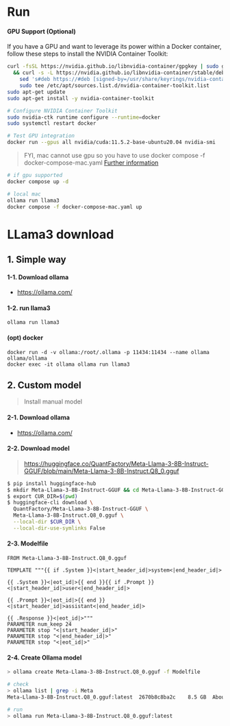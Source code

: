 # Run

#### GPU Support (Optional)

If you have a GPU and want to leverage its power within a Docker container, follow these steps to install the NVIDIA Container Toolkit:

```sh
curl -fsSL https://nvidia.github.io/libnvidia-container/gpgkey | sudo gpg --dearmor -o /usr/share/keyrings/nvidia-container-toolkit-keyring.gpg \
  && curl -s -L https://nvidia.github.io/libnvidia-container/stable/deb/nvidia-container-toolkit.list | \
    sed 's#deb https://#deb [signed-by=/usr/share/keyrings/nvidia-container-toolkit-keyring.gpg] https://#g' | \
    sudo tee /etc/apt/sources.list.d/nvidia-container-toolkit.list
sudo apt-get update
sudo apt-get install -y nvidia-container-toolkit

# Configure NVIDIA Container Toolkit
sudo nvidia-ctk runtime configure --runtime=docker
sudo systemctl restart docker

# Test GPU integration
docker run --gpus all nvidia/cuda:11.5.2-base-ubuntu20.04 nvidia-smi
```


> FYI, mac cannot use gpu so you have to use docker compose -f docker-compose-mac.yaml [Further information](https://chariotsolutions.com/blog/post/apple-silicon-gpus-docker-and-ollama-pick-two/)


```sh
# if gpu supported
docker compose up -d

# local mac
ollama run llama3
docker compose -f docker-compose-mac.yaml up
```



# LLama3 download 
## 1. Simple way

#### 1-1. Download ollama

- https://ollama.com/

#### 1-2. run llama3

```
ollama run llama3
```

#### (opt) docker

```
docker run -d -v ollama:/root/.ollama -p 11434:11434 --name ollama ollama/ollama
docker exec -it ollama ollama run llama3
```

## 2. Custom model
> Install manual model

#### 2-1. Download ollama

- https://ollama.com/

#### 2-2. Download model
> https://huggingface.co/QuantFactory/Meta-Llama-3-8B-Instruct-GGUF/blob/main/Meta-Llama-3-8B-Instruct.Q8_0.gguf

```sh
$ pip install huggingface-hub
$ mkdir Meta-Llama-3-8B-Instruct-GGUF && cd Meta-Llama-3-8B-Instruct-GGUF
$ export CUR_DIR=$(pwd)
$ huggingface-cli download \
  QuantFactory/Meta-Llama-3-8B-Instruct-GGUF \
  Meta-Llama-3-8B-Instruct.Q8_0.gguf \
  --local-dir $CUR_DIR \
  --local-dir-use-symlinks False
```


#### 2-3. Modelfile

```
FROM Meta-Llama-3-8B-Instruct.Q8_0.gguf

TEMPLATE """{{ if .System }}<|start_header_id|>system<|end_header_id|>

{{ .System }}<|eot_id|>{{ end }}{{ if .Prompt }}<|start_header_id|>user<|end_header_id|>

{{ .Prompt }}<|eot_id|>{{ end }}<|start_header_id|>assistant<|end_header_id|>

{{ .Response }}<|eot_id|>"""
PARAMETER num_keep 24
PARAMETER stop "<|start_header_id|>"
PARAMETER stop "<|end_header_id|>"
PARAMETER stop "<|eot_id|>"
```


#### 2-4. Create Ollama model

```sh
> ollama create Meta-Llama-3-8B-Instruct.Q8_0.gguf -f Modelfile

# check
> ollama list | grep -i Meta
Meta-Llama-3-8B-Instruct.Q8_0.gguf:latest  2670b8c8ba2c    8.5 GB  About a minute ago

# run
> ollama run Meta-Llama-3-8B-Instruct.Q8_0.gguf:latest
```
